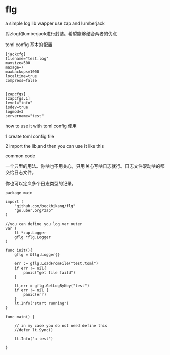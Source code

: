 # flg
a simple log lib wapper use zap and lumberjack

对zlog和lumberjack进行封装。希望能够结合两者的优点

toml config 基本的配置
```
[jackcfg]
filename="test.log"
maxsize=500
maxage=7
maxbackups=1000
localtime=true
compress=false


[zapcfgs]
[zapcfgs.1]
level="info"
isdev=true
logmod=3
servername="test"
```

how to use it with toml config  使用

1 create toml config file

2 import the lib,and then you can use it like this


common code 

一个典型的用法。你啥也不用关心，只用关心写啥日志就行。日志文件滚动啥的都交给日志文件。

你也可以定义多个日志类型的记录。

```
package main

import (
	"github.com/beckbikang/flg"
	"go.uber.org/zap"
)

//you can define you log var outer
var (
	lt *zap.Logger
	gflg *flg.Logger
)

func init(){
	gflg = &flg.Logger{}

	err := gflg.LoadFromFile("test.toml")
	if err != nil{
		panic("get file faild")
	}

	lt,err = gflg.GetLogByKey("test")
	if err != nil {
		panic(err)
	}
	lt.Info("start running")
}

func main() {

	// in my case you do not need define this
	//defer lt.Sync()

	lt.Info("a test")

}

```


